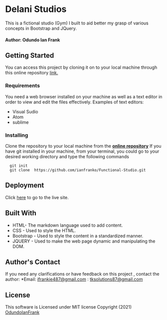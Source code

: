 # Delani Studios

This is a  fictional studio (Gym) I built to aid better my grasp of various concepts in Bootstrap and JQuery.

#### Author: Odundo Ian Frank

## Getting Started
You can access this project by cloning it on to your local machine through this online repository [link.](https://github.com/ianfranko/Functional-Studio.git)

### Requirements
You need a web browser installed on your machine as well as a text editor in order to view and edit the files effectively.
Examples of text editors:
  * Visual Sudio 
  * Atom
  * sublime

### Installing
Clone the repository to your local machine from the **[online repository]( https://github.com/ianfranko/Functional-Studio.git)**
If you have git installed in your machine, from your terminal, you could  go to your desired  working directory and type the following commands

```
  git init
  git clone  https://github.com/ianfranko/Functional-Studio.git
```
## Deployment

Click [here](https://ianfranko.github.io/Functional-Studio/) to go to the live site.<br>

## Built With
* HTML- The markdown language used to add content.
* CSS - Used to style the HTML.
* Bootstrap - Used to style the content in a standardized manner.
* JQUERY - Used to make the web page dynamic and manipulating the DOM.

## Author's Contact
If you need any clarifications or have feedback on this project , contact the author:
 *Email: ifrankie487@gmail.com
       : tksolutions87@gmail.com

## License
This software is Licensed under MIT license Copyright (2021) [OdundoIanFrank](https://opensource.org/)

